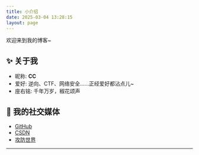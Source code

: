 ```yaml
---
title: 小介绍
date: 2025-03-04 13:28:15
layout: page
---
```


欢迎来到我的博客~

## ✨ 关于我
- 昵称: **CC**
- 爱好: 逆向、CTF、网络安全……正经爱好都沾点儿~
- 座右铭: 千年万岁，椒花颂声

## 🔗 我的社交媒体
- [GitHub](https://github.com)
- [CSDN](https://blog.csdn.net/2301_80187237?type=blog)
- [攻防世界](https://adworld.xctf.org.cn/home/index)

---
